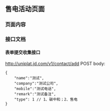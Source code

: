 ## 售电活动页面


### 页面内容


### 接口文档

#### 表单提交收集接口
http://uniplat.jd.com/v1/contact/add
POST
body:
```
{
    "name":"测试",
    "company":"测试公司",
    "mobile":"测试电话",
    "remark":"测试备注",
    "type": 1 // 1、碳中和；2、售电
} 

```